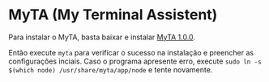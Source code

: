 # MyTA (My Terminal Assistent)

Para instalar o MyTA, basta baixar e instalar [MyTA 1.0.0](https://github.com/Brennon-Oliveira/my-terminal-assistent/raw/main/myta_1.0.0_all.deb).

Então execute `myta` para verificar o sucesso na instalação e preencher as configurações inciais.
Caso o programa apresente erro, execute `sudo ln -s $(which node) /usr/share/myta/app/node` e tente novamente.
